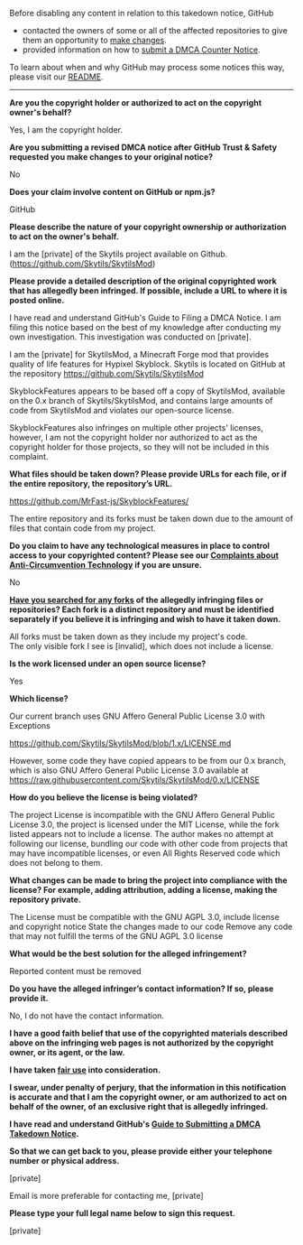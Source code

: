 Before disabling any content in relation to this takedown notice, GitHub
- contacted the owners of some or all of the affected repositories to give them an opportunity to [make changes](https://docs.github.com/en/github/site-policy/dmca-takedown-policy#a-how-does-this-actually-work).
- provided information on how to [submit a DMCA Counter Notice](https://docs.github.com/en/articles/guide-to-submitting-a-dmca-counter-notice).

To learn about when and why GitHub may process some notices this way, please visit our [README](https://github.com/github/dmca/blob/master/README.md#anatomy-of-a-takedown-notice).

---

**Are you the copyright holder or authorized to act on the copyright owner's behalf?**

Yes, I am the copyright holder.

**Are you submitting a revised DMCA notice after GitHub Trust & Safety requested you make changes to your original notice?**

No

**Does your claim involve content on GitHub or npm.js?**

GitHub

**Please describe the nature of your copyright ownership or authorization to act on the owner's behalf.**

I am the [private] of the Skytils project available on Github. (https://github.com/Skytils/SkytilsMod)

**Please provide a detailed description of the original copyrighted work that has allegedly been infringed. If possible, include a URL to where it is posted online.**

I have read and understand GitHub's Guide to Filing a DMCA Notice. I am filing this notice based on the best of my knowledge after conducting my own investigation. This investigation was conducted on [private].

I am the [private] for SkytilsMod, a Minecraft Forge mod that provides quality of life features for Hypixel Skyblock. Skytils is located on GitHub at the repository https://github.com/Skytils/SkytilsMod

SkyblockFeatures appears to be based off a copy of SkytilsMod, available on the 0.x branch of Skytils/SkytilsMod, and contains large amounts of code from SkytilsMod and violates our open-source license.

SkyblockFeatures also infringes on multiple other projects' licenses, however, I am not the copyright holder nor authorized to act as the copyright holder for those projects, so they will not be included in this complaint.

**What files should be taken down? Please provide URLs for each file, or if the entire repository, the repository’s URL.**

https://github.com/MrFast-js/SkyblockFeatures/

The entire repository and its forks must be taken down due to the amount of files that contain code from my project.

**Do you claim to have any technological measures in place to control access to your copyrighted content? Please see our <a href="https://docs.github.com/articles/guide-to-submitting-a-dmca-takedown-notice#complaints-about-anti-circumvention-technology">Complaints about Anti-Circumvention Technology</a> if you are unsure.**

No

**<a href="https://docs.github.com/articles/dmca-takedown-policy#b-what-about-forks-or-whats-a-fork">Have you searched for any forks</a> of the allegedly infringing files or repositories? Each fork is a distinct repository and must be identified separately if you believe it is infringing and wish to have it taken down.**

All forks must be taken down as they include my project's code.  
The only visible fork I see is [invalid], which does not include a license.

**Is the work licensed under an open source license?**

Yes

**Which license?**

Our current branch uses GNU Affero General Public License 3.0 with Exceptions

https://github.com/Skytils/SkytilsMod/blob/1.x/LICENSE.md

However, some code they have copied appears to be from our 0.x branch, which is also GNU Affero General Public License 3.0 available at  
https://raw.githubusercontent.com/Skytils/SkytilsMod/0.x/LICENSE

**How do you believe the license is being violated?**

The project License is incompatible with the GNU Affero General Public License 3.0, the project is licensed under the MIT License, while the fork listed appears not to include a license.
The author makes no attempt at following our license, bundling our code with other code from projects that may have incompatible licenses, or even All Rights Reserved code which does not belong to them.

**What changes can be made to bring the project into compliance with the license? For example, adding attribution, adding a license, making the repository private.**

The License must be compatible with the GNU AGPL 3.0, include license and copyright notice
State the changes made to our code
Remove any code that may not fulfill the terms of the GNU AGPL 3.0 license

**What would be the best solution for the alleged infringement?**

Reported content must be removed

**Do you have the alleged infringer’s contact information? If so, please provide it.**

No, I do not have the contact information.

**I have a good faith belief that use of the copyrighted materials described above on the infringing web pages is not authorized by the copyright owner, or its agent, or the law.**

**I have taken <a href="https://www.lumendatabase.org/topics/22">fair use</a> into consideration.**

**I swear, under penalty of perjury, that the information in this notification is accurate and that I am the copyright owner, or am authorized to act on behalf of the owner, of an exclusive right that is allegedly infringed.**

**I have read and understand GitHub's <a href="https://docs.github.com/articles/guide-to-submitting-a-dmca-takedown-notice/">Guide to Submitting a DMCA Takedown Notice</a>.**

**So that we can get back to you, please provide either your telephone number or physical address.**

[private]

Email is more preferable for contacting me, [private]

**Please type your full legal name below to sign this request.**

[private]

